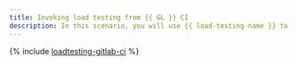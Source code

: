 ```yaml
---
title: Invoking load testing from {{ GL }} CI
description: In this scenario, you will use {{ load-testing-name }} to add the stage of invoking a load test of the application being deployed to the continuous integration and continuous delivery (CI/CD) pipeline. During this stage, the script will create a test agent, run the test, and check the test result.
---
```


{% include [loadtesting-gitlab-ci](../../_tutorials/dev/loadtesting-gitlab-ci.md) %}